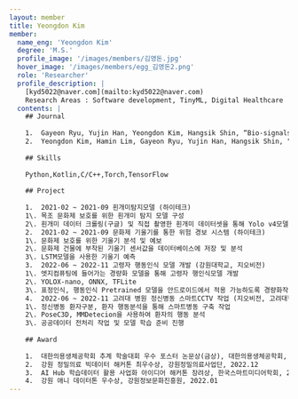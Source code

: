 ```yaml
--- 
layout: member 
title: Yeongdon Kim 
member:
  name_eng: 'Yeongdon Kim'
  degree: 'M.S.'
  profile_image: '/images/members/김영돈.jpg'
  hover_image: '/images/members/egg_김영돈2.png'
  role: 'Researcher'
  profile_description: |
    [kyd5022@naver.com](mailto:kyd5022@naver.com)
    Research Areas : Software development, TinyML, Digital Healthcare
  contents: |
    ## Journal
    
    1.  Gayeon Ryu, Yujin Han, Yeongdon Kim, Hangsik Shin, “Bio-signals and result feature analysis to leverage public polysomnography database integration,” The 64th Korea Society of Medical and Biological Engineering Fall Conference 2024, Swiss Grand Hotel, Seoul, Korea (Nov. 2024)
    2.  Yeongdon Kim, Hamin Lim, Gayeon Ryu, Yujin Han, Hangsik Shin, "Development of a Real-Time Upper Limb Range of Motion Measurement Method Using a Single Depth Measurement Camera", The 55th KIEE Summer Conference, Jeju, Korea (Jul. 2024)
    
    ## Skills
    
    Python,Kotlin,C/C++,Torch,TensorFlow
    
    ## Project
    
    1.  2021-02 ~ 2021-09 흰개미탐지모델 (하이테크)
    1\. 목조 문화제 보호를 위한 흰개미 탐지 모델 구성
    2\. 흰개미 데이터 크롤링(구글) 및 직접 촬영한 흰개미 데이터셋을 통해 Yolo v4모델 학습 및 인퍼런스 작업(라즈베리 파이)
    2.  2021-02 ~ 2021-09 문화제 기울기를 통한 위험 경보 시스템 (하이테크)
    1\. 문화제 보호를 위한 기울기 분석 및 예보
    2\. 문화제 건물에 부착된 기울기 센서값을 데이터베이스에 저장 및 분석
    3\. LSTM모델을 사용한 기울기 예측
    3.  2022-06 ~ 2022-11 고령자 행동인식 모델 개발 (강원대학교, 지오비전)
    1\. 엣지컴퓨팅에 들어가는 경량화 모델을 통해 고령자 행인식모델 개발
    2\. YOLOX-nano, ONNX, TFLite
    3\. 표정인식, 행동인식 Pretrained 모델을 안드로이드에서 적용 가능하도록 경량화작업 진행
    4.  2022-06 ~ 2022-11 고려대 병원 정신병동 스마트CCTV 작업 (지오비전, 고려대학교 병원)
    1\. 정신병동 환자구분, 환자 행동분석을 통해 스마트병동 구축 작업
    2\. PoseC3D, MMDetecion을 사용하여 환자의 행동 분석
    3\. 공공데이터 전처리 작업 및 모델 학습 준비 진행
    
    ## Award
    
    1.  대한의용생체공학회 추계 학술대회 우수 포스터 논문상(금상), 대한의용생체공학회, 2024.11
    2.  강원 정밀의료 빅데이터 해커톤 최우수상, 강원정밀의료사업단, 2022.12
    3.  AI Hub 학습데이터 활용 사업화 아이디어 해커톤 장려상, 한국스마트미디어학회, 2022.04
    4.  강원 애니 데이터톤 우수상, 강원정보문화진흥원, 2022.01
--- 
```

